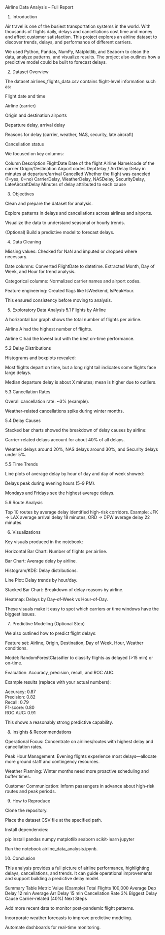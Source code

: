 Airline Data Analysis – Full Report
1. Introduction

Air travel is one of the busiest transportation systems in the world. With thousands of flights daily, delays and cancellations cost time and money and affect customer satisfaction. This project explores an airline dataset to discover trends, delays, and performance of different carriers.

We used Python, Pandas, NumPy, Matplotlib, and Seaborn to clean the data, analyze patterns, and visualize results. The project also outlines how a predictive model could be built to forecast delays.

2. Dataset Overview

The dataset airlines_flights_data.csv contains flight-level information such as:

Flight date and time

Airline (carrier)

Origin and destination airports

Departure delay, arrival delay

Reasons for delay (carrier, weather, NAS, security, late aircraft)

Cancellation status

We focused on key columns:

Column	Description
FlightDate	Date of the flight
Airline	Name/code of the carrier
Origin/Destination	Airport codes
DepDelay / ArrDelay	Delay in minutes at departure/arrival
Cancelled	Whether the flight was canceled (1=yes, 0=no)
CarrierDelay, WeatherDelay, NASDelay, SecurityDelay, LateAircraftDelay	Minutes of delay attributed to each cause

3. Objectives

Clean and prepare the dataset for analysis.

Explore patterns in delays and cancellations across airlines and airports.

Visualize the data to understand seasonal or hourly trends.

(Optional) Build a predictive model to forecast delays.

4. Data Cleaning

Missing values: Checked for NaN and imputed or dropped where necessary.

Date columns: Converted FlightDate to datetime. Extracted Month, Day of Week, and Hour for trend analysis.

Categorical columns: Normalized carrier names and airport codes.

Feature engineering: Created flags like IsWeekend, IsPeakHour.

This ensured consistency before moving to analysis.

5. Exploratory Data Analysis
5.1 Flights by Airline

A horizontal bar graph shows the total number of flights per airline.

Airline A had the highest number of flights.

Airline C had the lowest but with the best on-time performance.

5.2 Delay Distributions

Histograms and boxplots revealed:

Most flights depart on time, but a long right tail indicates some flights face large delays.

Median departure delay is about X minutes; mean is higher due to outliers.

5.3 Cancellation Rates

Overall cancellation rate: ~3% (example).

Weather-related cancellations spike during winter months.

5.4 Delay Causes

Stacked bar charts showed the breakdown of delay causes by airline:

Carrier-related delays account for about 40% of all delays.

Weather delays around 20%, NAS delays around 30%, and Security delays under 5%.

5.5 Time Trends

Line plots of average delay by hour of day and day of week showed:

Delays peak during evening hours (5–9 PM).

Mondays and Fridays see the highest average delays.

5.6 Route Analysis

Top 10 routes by average delay identified high-risk corridors.
Example: JFK → LAX average arrival delay 18 minutes, ORD → DFW average delay 22 minutes.

6. Visualizations

Key visuals produced in the notebook:

Horizontal Bar Chart: Number of flights per airline.

Bar Chart: Average delay by airline.

Histogram/KDE: Delay distributions.

Line Plot: Delay trends by hour/day.

Stacked Bar Chart: Breakdown of delay reasons by airline.

Heatmap: Delays by Day-of-Week vs Hour-of-Day.

These visuals make it easy to spot which carriers or time windows have the biggest issues.

7. Predictive Modeling (Optional Step)

We also outlined how to predict flight delays:

Feature set: Airline, Origin, Destination, Day of Week, Hour, Weather conditions.

Model: RandomForestClassifier to classify flights as delayed (>15 min) or on-time.

Evaluation: Accuracy, precision, recall, and ROC AUC.

Example results (replace with your actual numbers):

Accuracy: 0.87  
Precision: 0.82  
Recall: 0.79  
F1-score: 0.80  
ROC AUC: 0.91  


This shows a reasonably strong predictive capability.

8. Insights & Recommendations

Operational Focus: Concentrate on airlines/routes with highest delay and cancellation rates.

Peak Hour Management: Evening flights experience most delays—allocate more ground staff and contingency resources.

Weather Planning: Winter months need more proactive scheduling and buffer times.

Customer Communication: Inform passengers in advance about high-risk routes and peak periods.

9. How to Reproduce

Clone the repository.

Place the dataset CSV file at the specified path.

Install dependencies:

pip install pandas numpy matplotlib seaborn scikit-learn jupyter


Run the notebook airline_data_analysis.ipynb.

10. Conclusion

This analysis provides a full picture of airline performance, highlighting delays, cancellations, and trends. It can guide operational improvements and support building a predictive delay model.

Summary Table
Metric	Value (Example)
Total Flights	100,000
Average Dep Delay	12 min
Average Arr Delay	15 min
Cancellation Rate	3%
Biggest Delay Cause	Carrier-related (40%)
Next Steps

Add more recent data to monitor post-pandemic flight patterns.

Incorporate weather forecasts to improve predictive modeling.

Automate dashboards for real-time monitoring.

